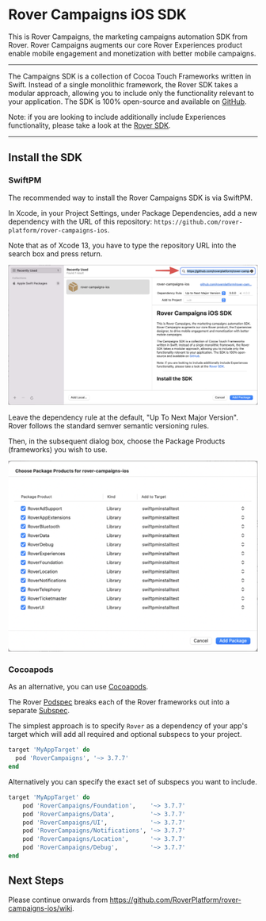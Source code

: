 # Rover Campaigns iOS SDK

This is Rover Campaigns, the marketing campaigns automation SDK from Rover. Rover Campaigns augments our core Rover Experiences product enable mobile engagement and monetization with better mobile campaigns.

<hr />

The Campaigns SDK is a collection of Cocoa Touch Frameworks written in Swift. Instead of a single monolithic framework, the Rover SDK takes a modular approach, allowing you to include only the functionality relevant to your application. The SDK is 100% open-source and available on [GitHub](https://github.com/RoverPlatform/rover-ios).

Note: if you are looking to include additionally include Experiences functionality, please take a look at the [Rover SDK](https://github.com/RoverPlatform/rover-ios).

---

## Install the SDK

### SwiftPM

The recommended way to install the Rover Campaigns SDK is via SwiftPM.

In Xcode, in your Project Settings, under Package Dependencies, add a new dependency with the URL of this repository: `https://github.com/rover-platform/rover-campaigns-ios`.

Note that as of Xcode 13, you have to type the repository URL into the search box and press return.

![SwiftPM Repo Dialog Box](readme-images/swiftpm-select-repo.png)

Leave the dependency rule at the default, "Up To Next Major Version".  Rover follows the standard semver semantic versioning rules.

Then, in the subsequent dialog box, choose the Package Products (frameworks) you wish to use.

![SwiftPM Target Dialog Box](readme-images/swiftpm-select-targets.png)

### Cocoapods

As an alternative, you can use [Cocoapods](http://cocoapods.org/).

The Rover [Podspec](https://guides.cocoapods.org/syntax/podspec.html) breaks each of the Rover frameworks out into a separate [Subspec](https://guides.cocoapods.org/syntax/podspec.html#group_subspecs).

The simplest approach is to specify `Rover` as a dependency of your app's target which will add all required and optional subspecs to your project.

```ruby
target 'MyAppTarget' do
  pod 'RoverCampaigns', '~> 3.7.7'
end
```

Alternatively you can specify the exact set of subspecs you want to include.

```ruby
target 'MyAppTarget' do
    pod 'RoverCampaigns/Foundation',    '~> 3.7.7'
    pod 'RoverCampaigns/Data',          '~> 3.7.7'
    pod 'RoverCampaigns/UI',            '~> 3.7.7'
    pod 'RoverCampaigns/Notifications', '~> 3.7.7'
    pod 'RoverCampaigns/Location',      '~> 3.7.7'
    pod 'RoverCampaigns/Debug',         '~> 3.7.7'
end
```

## Next Steps

Please continue onwards from https://github.com/RoverPlatform/rover-campaigns-ios/wiki.
